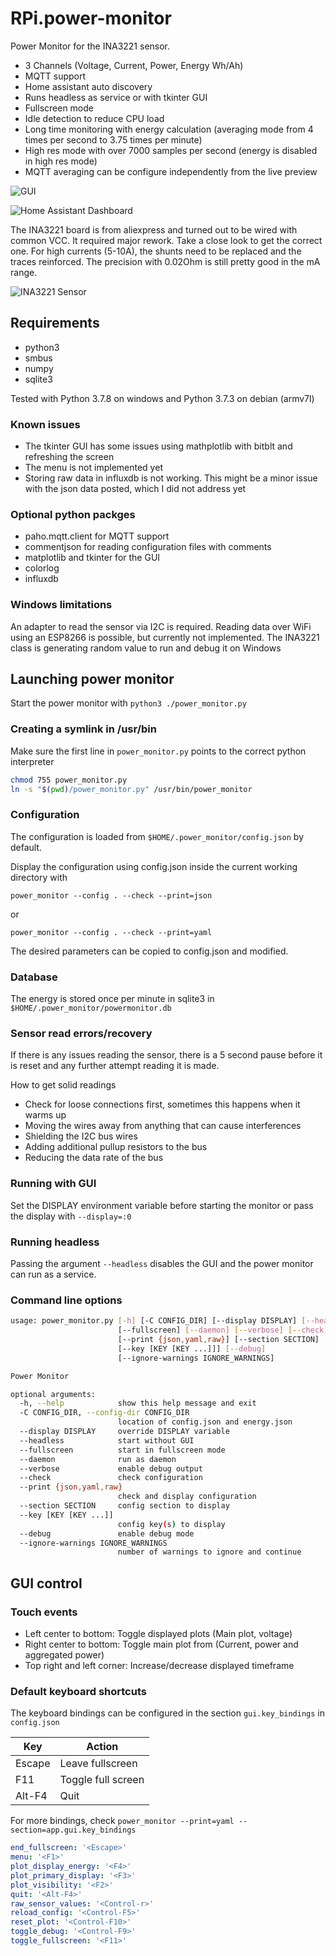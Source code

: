 # RPi.power-monitor

Power Monitor for the INA3221 sensor.

- 3 Channels (Voltage, Current, Power, Energy Wh/Ah)
- MQTT support
- Home assistant auto discovery
- Runs headless as service or with tkinter GUI
- Fullscreen mode
- Idle detection to reduce CPU load
- Long time monitoring with energy calculation (averaging mode from 4 times per second to 3.75 times per minute)
- High res mode with over 7000 samples per second (energy is disabled in high res mode)
- MQTT averaging can be configure independently from the live preview

![GUI](https://raw.githubusercontent.com/sascha432/RPI.power-monitor/master/images/power_monitor1.jpg)

![Home Assistant Dashboard](https://raw.githubusercontent.com/sascha432/RPI.power-monitor/master/images/homeassistant.jpg)

The INA3221 board is from aliexpress and turned out to be wired with common VCC. It required major rework. Take a close look to get the correct one.
For high currents (5-10A), the shunts need to be replaced and the traces reinforced. The precision with 0.02Ohm is still pretty good in the mA range.

![INA3221 Sensor](https://raw.githubusercontent.com/sascha432/RPI.power-monitor/master/images/ina_box1.jpg)

## Requirements

- python3
- smbus
- numpy
- sqlite3

Tested with Python 3.7.8 on windows and Python 3.7.3 on debian (armv7l)

### Known issues

- The tkinter GUI has some issues using mathplotlib with bitblt and refreshing the screen
- The menu is not implemented yet
- Storing raw data in influxdb is not working. This might be a minor issue with the json data posted, which I did not address yet

### Optional python packges

- paho.mqtt.client for MQTT support
- commentjson for reading configuration files with comments
- matplotlib and tkinter for the GUI
- colorlog
- influxdb

### Windows limitations

An adapter to read the sensor via I2C is required. Reading data over WiFi using an ESP8266 is possible, but currently not implemented.
The INA3221 class is generating random value to run and debug it on Windows

## Launching power monitor

Start the power monitor with `python3 ./power_monitor.py`

### Creating a symlink in /usr/bin

Make sure the first line in `power_monitor.py` points to the correct python interpreter

```bash
chmod 755 power_monitor.py
ln -s "$(pwd)/power_monitor.py" /usr/bin/power_monitor
```

### Configuration

The configuration is loaded from `$HOME/.power_monitor/config.json` by default.

Display the configuration using config.json inside the current working directory with

`power_monitor --config . --check --print=json`

or

`power_monitor --config . --check --print=yaml`

The desired parameters can be copied to config.json and modified.

### Database

The energy is stored once per minute in sqlite3 in `$HOME/.power_monitor/powermonitor.db`

### Sensor read errors/recovery

If there is any issues reading the sensor, there is a 5 second pause before it is reset and any further attempt reading it is made.

How to get solid readings

- Check for loose connections first, sometimes this happens when it warms up
- Moving the wires away from anything that can cause interferences
- Shielding the I2C bus wires
- Adding additional pullup resistors to the bus
- Reducing the data rate of the bus

### Running with GUI

Set the DISPLAY environment variable before starting the monitor or pass the display with `--display=:0`

### Running headless

Passing the argument `--headless` disables the GUI and the power monitor can run as a service.

### Command line options

```bash
usage: power_monitor.py [-h] [-C CONFIG_DIR] [--display DISPLAY] [--headless]
                        [--fullscreen] [--daemon] [--verbose] [--check]
                        [--print {json,yaml,raw}] [--section SECTION]
                        [--key [KEY [KEY ...]]] [--debug]
                        [--ignore-warnings IGNORE_WARNINGS]

Power Monitor

optional arguments:
  -h, --help            show this help message and exit
  -C CONFIG_DIR, --config-dir CONFIG_DIR
                        location of config.json and energy.json
  --display DISPLAY     override DISPLAY variable
  --headless            start without GUI
  --fullscreen          start in fullscreen mode
  --daemon              run as daemon
  --verbose             enable debug output
  --check               check configuration
  --print {json,yaml,raw}
                        check and display configuration
  --section SECTION     config section to display
  --key [KEY [KEY ...]]
                        config key(s) to display
  --debug               enable debug mode
  --ignore-warnings IGNORE_WARNINGS
                        number of warnings to ignore and continue
```

## GUI control

### Touch events

- Left center to bottom: Toggle displayed plots (Main plot, voltage)
- Right center to bottom: Toggle main plot from (Current, power and aggregated power)
- Top right and left corner: Increase/decrease displayed timeframe

### Default keyboard shortcuts

The keyboard bindings can be configured in the section `gui.key_bindings` in `config.json`

| Key | Action |
| - | - |
| Escape | Leave fullscreen |
| F11 | Toggle full screen |
| Alt-F4 | Quit |

For more bindings, check `power_monitor --print=yaml --section=app.gui.key_bindings`

```yaml
end_fullscreen: '<Escape>'
menu: '<F1>'
plot_display_energy: '<F4>'
plot_primary_display: '<F3>'
plot_visibility: '<F2>'
quit: '<Alt-F4>'
raw_sensor_values: '<Control-r>'
reload_config: '<Control-F5>'
reset_plot: '<Control-F10>'
toggle_debug: '<Control-F9>'
toggle_fullscreen: '<F11>'
```
